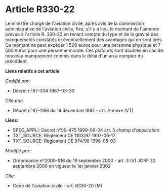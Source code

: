 # Article R330-22

Le ministre chargé de l'aviation civile, après avis de la commission administrative de l'aviation civile, fixe, s'il y a
lieu, le montant de l'amende prévue à l'article R. 330-20 en tenant compte du type et de la gravité des manquements constatés
et éventuellement des avantages qui en sont tirés. Ce montant ne peut excéder 1 500 euros pour une personne physique et 7 500
euros pour une personne morale. Ces plafonds sont doublés en cas de nouveau manquement commis dans le délai d'un an à compter
du précédent.

**Liens relatifs à cet article**

_Codifié par_:

  - Décret n°67-334 1967-03-30

_Cité par_:

  - Décret n°97-1198 du 19 décembre 1997 - art. Annexe (VT)

**Liens**:

  - SPEC_APPLI: Décret n°99-475 1999-06-04 art. 5 *champ d'application*
  - TXT_SOURCE: Règlement CE 1103/97 1997-06-17
  - TXT_SOURCE: Règlement CE 974/98 1998-05-03

_Modifié par_:

  - Ordonnance n°2000-916 du 19 septembre 2000 - art. 3 (V) JORF 22 septembre 2000 en vigueur le 1er janvier 2002

_Cite_:

  - Code de l'aviation civile - art. R330-20 (M)
